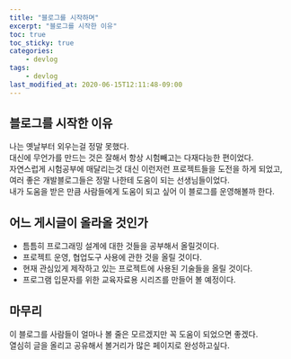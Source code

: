 ```yaml
---
title: "블로그를 시작하며"
excerpt: "블로그를 시작한 이유"
toc: true
toc_sticky: true
categories:
    - devlog
tags:
    - devlog
last_modified_at: 2020-06-15T12:11:48-09:00
---
```


## 블로그를 시작한 이유
나는 옛날부터 외우는걸 정말 못했다.  
대신에 무언가를 만드는 것은 잘해서 항상 시험빼고는 다재다능한 편이었다.  
자연스럽게 시험공부에 매달리는것 대신 이런저런 프로젝트들을 도전을 하게 되었고,  
여러 좋은 개발블로그들은 정말 나한테 도움이 되는 선생님들이었다.  
내가 도움을 받은 만큼 사람들에게 도움이 되고 싶어 이 블로그를 운영해볼까 한다.

## 어느 게시글이 올라올 것인가
- 틈틈히 프로그래밍 설계에 대한 것들을 공부해서 올릴것이다.
- 프로젝트 운영, 협업도구 사용에 관한 것을 올릴 것이다.
- 현재 관심있게 제작하고 있는 프로젝트에 사용된 기술들을 올릴 것이다.
- 프로그램 입문자를 위한 교육자료용 시리즈를 만들어 볼 예정이다.

## 마무리
이 블로그를 사람들이 얼마나 볼 줄은 모르겠지만 꼭 도움이 되었으면 좋겠다.  
열심히 글을 올리고 공유해서 볼거리가 많은 페이지로 완성하고싶다.